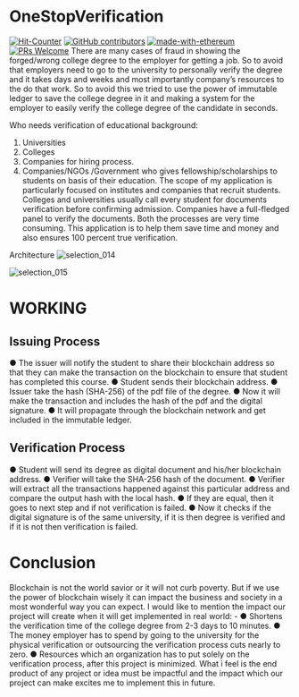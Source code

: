 # OneStopVerification

[![Hit-Counter](http://hits.dwyl.io/IamMukulTaneja/OneStopVerification.svg)](http://hits.dwyl.io/IamMukulTaneja/OneStopVerification) 
[![GitHub contributors](https://img.shields.io/github/contributors/Naereen/StrapDown.js.svg)](https://gitHub.com/IamMukulTaneja/OneStopVerification)  [![made-with-ethereum](https://img.shields.io/badge/Made%20with-Python-1f425f.svg)](https://www.python.org/)
[![PRs Welcome](https://img.shields.io/badge/PRs-welcome-brightgreen.svg?style=flat-square)](http://makeapullrequest.com)
There are many cases of fraud in showing the forged/wrong college degree to the employer for
getting a job. So to avoid that employers need to go to the university to personally verify the
degree and it takes days and weeks and most importantly company’s resources to the do that
work. So to avoid this we tried to use the power of immutable ledger to save the college degree
in it and making a system for the employer to easily verify the college degree of the candidate in
seconds.

Who needs verification of educational background:
1. Universities
2. Colleges
3. Companies for hiring process.
4. Companies/NGOs /Government who gives fellowship/scholarships to students on basis
of their education.
The scope of my application is particularly focused on institutes and companies that recruit
students. Colleges and universities usually call every student for documents verification before
confirming admission. Companies have a full-fledged panel to verify the documents. Both the
processes are very time consuming. This application is to help them save time and money and
also ensures 100 percent true verification.

Architecture
![selection_014](https://user-images.githubusercontent.com/20643833/50051543-8efa2580-013a-11e9-977c-8a9a03f9b96f.png)

![selection_015](https://user-images.githubusercontent.com/20643833/50051564-e5676400-013a-11e9-9ac8-f3f46b872c1a.png)

# WORKING
## Issuing Process
● The issuer will notify the student to share their blockchain address so that they can make
the transaction on the blockchain to ensure that student has completed this course.
● Student sends their blockchain address.
● Issuer take the hash (SHA-256) of the pdf file of the degree.
● Now it will make the transaction and includes the hash of the pdf and the digital
signature.
● It will propagate through the blockchain network and get included in the immutable
ledger.
## Verification Process
● Student will send its degree as digital document and his/her blockchain address.
● Verifier will take the SHA-256 hash of the document.
● Verifier will extract all the transactions happened against this particular address and
compare the output hash with the local hash.
● If they are equal, then it goes to next step and if not verification is failed.
● Now it checks if the digital signature is of the same university, if it is then degree is
verified and if it is not then verification is failed.

# Conclusion
Blockchain is not the world savior or it will not curb poverty. But if we use the power of
blockchain wisely it can impact the business and society in a most wonderful way you can
expect. I would like to mention the impact our project will create when it will get implemented in
real world: -
● Shortens the verification time of the college degree from 2-3 days to 10 minutes.
● The money employer has to spend by going to the university for the physical verification
or outsourcing the verification process cuts nearly to zero.
● Resources which an organization has to put solely on the verification process, after this
project is minimized.
What i feel is the end product of any project or idea must be impactful and the impact which
our project can make excites me to implement this in future.
